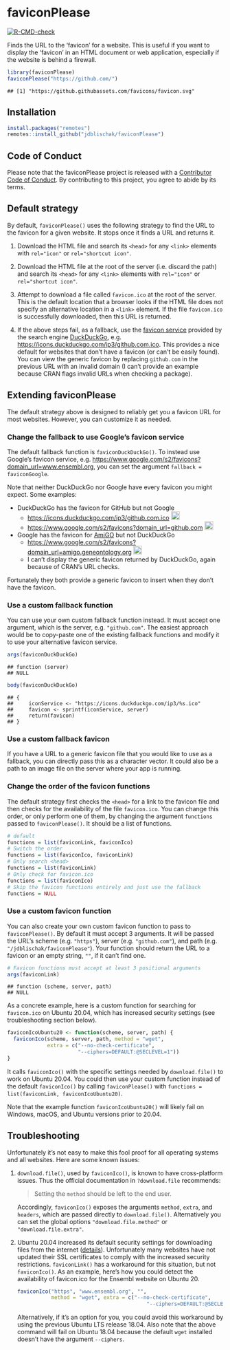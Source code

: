 
<!-- README.md is generated from README.Rmd. Please edit that file -->

# faviconPlease

[![R-CMD-check](https://github.com/jdblischak/faviconPlease/workflows/R-CMD-check/badge.svg)](https://github.com/jdblischak/faviconPlease/actions)

Finds the URL to the ‘favicon’ for a website. This is useful if you want
to display the ‘favicon’ in an HTML document or web application,
especially if the website is behind a firewall.

``` r
library(faviconPlease)
faviconPlease("https://github.com/")
```

    ## [1] "https://github.githubassets.com/favicons/favicon.svg"

## Installation

``` r
install.packages("remotes")
remotes::install_github("jdblischak/faviconPlease")
```

## Code of Conduct

Please note that the faviconPlease project is released with a
[Contributor Code of
Conduct](https://contributor-covenant.org/version/2/0/CODE_OF_CONDUCT.html).
By contributing to this project, you agree to abide by its terms.

## Default strategy

By default, `faviconPlease()` uses the following strategy to find the
URL to the favicon for a given website. It stops once it finds a URL and
returns it.

1.  Download the HTML file and search its `<head>` for any `<link>`
    elements with `rel="icon"` or `rel="shortcut icon"`.

2.  Download the HTML file at the root of the server (i.e. discard the
    path) and search its `<head>` for any `<link>` elements with
    `rel="icon"` or `rel="shortcut icon"`.

3.  Attempt to download a file called `favicon.ico` at the root of the
    server. This is the default location that a browser looks if the
    HTML file does not specify an alternative location in a `<link>`
    element. If the file `favicon.ico` is successfully downloaded, then
    this URL is returned.

4.  If the above steps fail, as a fallback, use the [favicon
    service](https://help.duckduckgo.com/duckduckgo-help-pages/features/favicons/)
    provided by the search engine [DuckDuckGo](https://duckduckgo.com/),
    e.g. <https://icons.duckduckgo.com/ip3/github.com.ico>. This
    provides a nice default for websites that don’t have a favicon (or
    can’t be easily found). You can view the generic favicon by
    replacing `github.com` in the previous URL with an invalid domain (I
    can’t provide an example because CRAN flags invalid URLs when
    checking a package).

## Extending faviconPlease

The default strategy above is designed to reliably get you a favicon URL
for most websites. However, you can customize it as needed.

### Change the fallback to use Google’s favicon service

The default fallback function is `faviconDuckDuckGo()`. To instead use
Google’s favicon service,
e.g. <https://www.google.com/s2/favicons?domain_url=www.ensembl.org>,
you can set the argument `fallback = faviconGoogle`.

Note that neither DuckDuckGo nor Google have every favicon you might
expect. Some examples:

  - DuckDuckGo has the favicon for GitHub but not Google
      - <https://icons.duckduckgo.com/ip3/github.com.ico> <img
        src="https://icons.duckduckgo.com/ip3/github.com.ico"
        alt="GitHub's favicon from DuckDuckGo"
        height="20px"
          />
      - <https://www.google.com/s2/favicons?domain_url=github.com> <img
        src="https://www.google.com/s2/favicons?domain_url=github.com"
        alt="GitHub's favicon from Google"
        height="20px"
          />
  - Google has the favicon for [AmiGO](http://amigo.geneontology.org/)
    but not DuckDuckGo
      - <https://www.google.com/s2/favicons?domain_url=amigo.geneontology.org>
        <img
        src="https://www.google.com/s2/favicons?domain_url=geneontology.org"
        alt="AmiGO's favicon from Google"
        height="20px"
          />
      - I can’t display the generic favicon returned by DuckDuckGo,
        again because of CRAN’s URL checks.

Fortunately they both provide a generic favicon to insert when they
don’t have the favicon.

### Use a custom fallback function

You can use your own custom fallback function instead. It must accept
one argument, which is the server, e.g. `"github.com"`. The easiest
approach would be to copy-paste one of the existing fallback functions
and modify it to use your alternative favicon service.

``` r
args(faviconDuckDuckGo)
```

    ## function (server) 
    ## NULL

``` r
body(faviconDuckDuckGo)
```

    ## {
    ##     iconService <- "https://icons.duckduckgo.com/ip3/%s.ico"
    ##     favicon <- sprintf(iconService, server)
    ##     return(favicon)
    ## }

### Use a custom fallback favicon

If you have a URL to a generic favicon file that you would like to use
as a fallback, you can directly pass this as a character vector. It
could also be a path to an image file on the server where your app is
running.

### Change the order of the favicon functions

The default strategy first checks the `<head>` for a link to the favicon
file and then checks for the availability of the file `favicon.ico`. You
can change this order, or only perform one of them, by changing the
argument `functions` passed to `faviconPlease()`. It should be a list of
functions.

``` r
# default
functions = list(faviconLink, faviconIco)
# Switch the order
functions = list(faviconIco, faviconLink)
# Only search <head>
functions = list(faviconLink)
# Only check for favicon.ico
functions = list(faviconIco)
# Skip the favicon functions entirely and just use the fallback
functions = NULL
```

### Use a custom favicon function

You can also create your own custom favicon function to pass to
`faviconPlease()`. By default it must accept 3 arguments. It will be
passed the URL’s scheme (e.g. `"https"`), server (e.g. `"github.com"`),
and path (e.g. `"/jdblischak/faviconPlease"`). Your function should
return the URL to a favicon or an empty string, `""`, if it can’t find
one.

``` r
# Favicon functions must accept at least 3 positional arguments
args(faviconLink)
```

    ## function (scheme, server, path) 
    ## NULL

As a concrete example, here is a custom function for searching for
`favicon.ico` on Ubuntu 20.04, which has increased security settings
(see troubleshooting section below).

``` r
faviconIcoUbuntu20 <- function(scheme, server, path) {
  faviconIco(scheme, server, path, method = "wget",
             extra = c("--no-check-certificate",
                       "--ciphers=DEFAULT:@SECLEVEL=1"))
}
```

It calls `faviconIco()` with the specific settings needed by
`download.file()` to work on Ubuntu 20.04. You could then use your
custom function instead of the default `faviconIco()` by calling
`faviconPlease()` with `functions = list(faviconLink,
faviconIcoUbuntu20)`.

Note that the example function `faviconIcoUbuntu20()` will likely fail
on Windows, macOS, and Ubuntu versions prior to 20.04.

## Troubleshooting

Unfortunately it’s not easy to make this fool proof for all operating
systems and all websites. Here are some known issues:

1.  `download.file()`, used by `faviconIco()`, is known to have
    cross-platform issues. Thus the official documentation in
    `?download.file` recommends:
    
    > Setting the `method` should be left to the end user.
    
    Accordingly, `faviconIco()` exposes the arguments `method`, `extra`,
    and `headers`, which are passed directly to `download.file()`.
    Alternatively you can set the global options
    `"download.file.method"` or `"download.file.extra"`.

2.  Ubuntu 20.04 increased its default security settings for downloading
    files from the internet
    ([details](https://bugs.launchpad.net/ubuntu/+source/openssl/+bug/1864689)).
    Unfortunately many websites have not updated their SSL certificates
    to comply with the increased security restrictions. `faviconLink()`
    has a workaround for this situation, but not `faviconIco()`. As an
    example, here’s how you could detect the availability of favicon.ico
    for the Ensembl website on Ubuntu 20.
    
    ``` r
    faviconIco("https", "www.ensembl.org", "",
               method = "wget", extra = c("--no-check-certificate",
                                              "--ciphers=DEFAULT:@SECLEVEL=1"))
    ```
    
    Alternatively, if it’s an option for you, you could avoid this
    workaround by using the previous Ubuntu LTS release 18.04. Also note
    that the above command will fail on Ubuntu 18.04 because the default
    `wget` installed doesn’t have the argument `--ciphers`.
